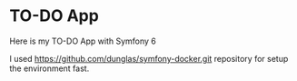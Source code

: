 # TO-DO App

Here is my TO-DO App with Symfony 6


I used https://github.com/dunglas/symfony-docker.git repository for setup the environment fast.